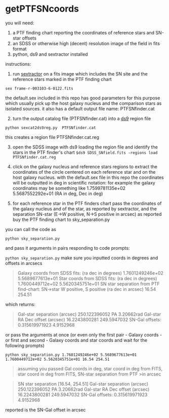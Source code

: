 # getPTFSNcoords
you will need: 

1) a PTF finding chart reporting the coordinates of reference stars and SN-star offsets
2) an SDSS or otherwise high (decent) resolution image of the field in fits format
3) python, ds9 and sextractor installed

instructions: 

1) run [sextractor](http://www.astromatic.net/software/sextractor) on a fits image which includes the SN site and the reference stars marked in the PTF finding chart

`sex frame-r-003103-6-0122.fits `

the default.sex included in this repo has good parameters for this purpose which usually pick up the host galaxy nucleus and the comparison stars as isolated sources. it also has a default output file name: PTFSNfinder.cat

2) turn the output catalog file (PTFSNfinder.cat) into a [ds9](http://ds9.si.edu/site/Home.html) region file

`python sexcat2ds9reg.py  PTFSNfinder.cat`

this creates a region file PTFSNfinder.cat.reg  

3) open the SDSS image with ds9 loading the region file and identify the stars in the PTF finder's chart
`$ds9 SDSS_SNfield.fits -regions load PTFSNfinder.cat.reg`

4) click on the galaxy nucleus and reference stars regions to extract the coordinates of the circle centered on each reference star and on the host galaxy nucleus. with the default.sex file in this repo the coordinates will be outputted in deg in scientific notation: for example the galaxy coordinates may be something like 1.7599781135e+02 5.5687552292e+01 (RA in deg, Dec in deg)

5) for each reference star in the PTF finders chart pass the coordinates of the galaxy nucleus and of the star, as reported by sextractor, and the separation SN-star (E->W positive, N->S positive in arcsec) as reported buy the PTF finding chart to sky_separation.py

you can call the code as

`python sky_separation.py`

and pass it arguments in pairs responding to code prompts: 

`python sky_separation.py`
make sure you inputted coords in degrees and offsets in arcsecs

>Galaxy coords from SDSS fits: (ra dec in degrees) 1.7601249246e+02 5.5689677613e+01
>Star coords from SDSS fits: (ra dec in degrees) 1.7600449712e+02 5.5620345751e+01
>SN star separation from PTF find-chart: 
> SN->star W positive, S positive (ra dec in arcsec) 16.54 254.51

which returns:

>Gal-star separation (arcsec) 250.122396052 PA 3.20662rad
>Gal-star RA Dec offset (arcsec) 16.2243800281 249.5947032
>SN-Gal offsets: 0.315619971923 4.9152968

or pass the arguments at once (or even only the first pair - Galaxy coords - or first and second - Galaxy coords and star coords and wait for the following prompts)

`python sky_separation.py 1.7601249246e+02 5.5689677613e+01  1.7600449712e+02 5.5620345751e+01 16.54 254.51`
>assuming you passed Gal coords in deg, star coord in deg from FITS, star coord in deg from FITS, SN-star separation from PTF >in arcsec

>SN star separation  [16.54, 254.51]
>Gal-star separation (arcsec) 250.122396052 PA 3.20662rad
>Gal-star RA Dec offset (arcsec) 16.2243800281 249.5947032
>SN-Gal offsets: 0.315619971923 4.9152968


reported is the SN-Gal offset in arcsec
